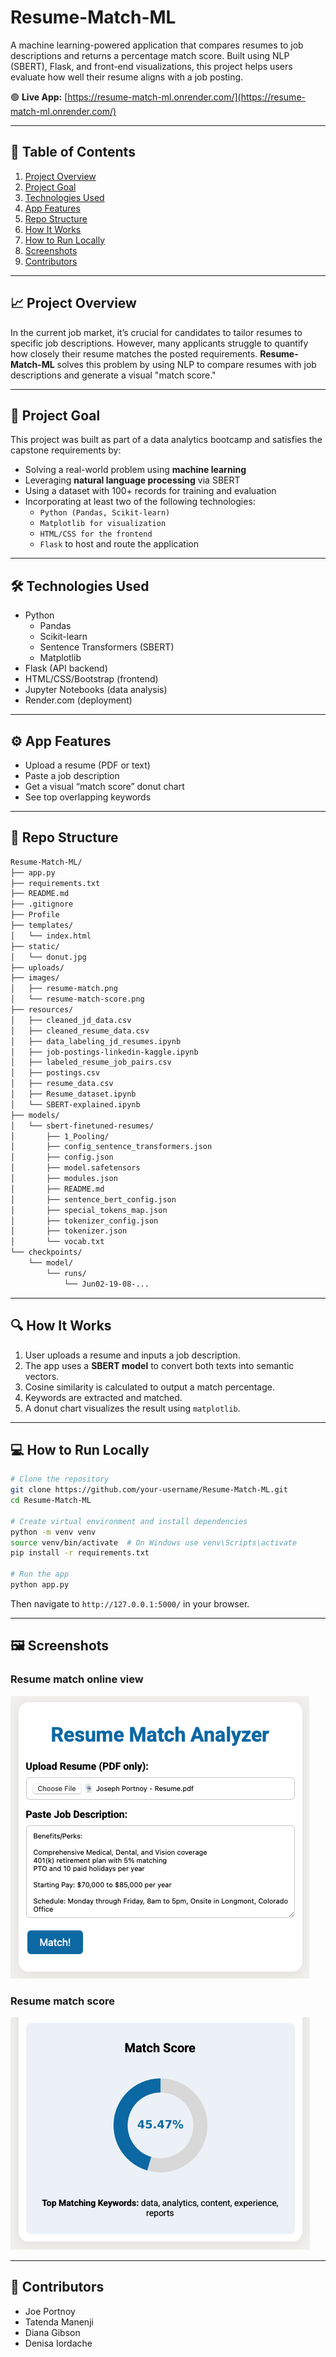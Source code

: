 # Resume-Match-ML

A machine learning-powered application that compares resumes to job descriptions and returns a percentage match score. Built using NLP (SBERT), Flask, and front-end visualizations, this project helps users evaluate how well their resume aligns with a job posting.

🟢 **Live App:** [https://resume-match-ml.onrender.com/](https://resume-match-ml.onrender.com/)

---

## 📌 Table of Contents

1. [Project Overview](#project-overview)
2. [Project Goal](#project-goal)
3. [Technologies Used](#technologies-used)
4. [App Features](#app-features)
5. [Repo Structure](#repo-structure)
6. [How It Works](#how-it-works)
7. [How to Run Locally](#how-to-run-locally)
8. [Screenshots](#screenshots)
9. [Contributors](#contributors)

---

## 📈 Project Overview

In the current job market, it’s crucial for candidates to tailor resumes to specific job descriptions. However, many applicants struggle to quantify how closely their resume matches the posted requirements. **Resume-Match-ML** solves this problem by using NLP to compare resumes with job descriptions and generate a visual "match score."

---

## 🎯 Project Goal

This project was built as part of a data analytics bootcamp and satisfies the capstone requirements by:

- Solving a real-world problem using **machine learning**
- Leveraging **natural language processing** via SBERT
- Using a dataset with 100+ records for training and evaluation
- Incorporating at least two of the following technologies:
  - `Python (Pandas, Scikit-learn)`
  - `Matplotlib for visualization`
  - `HTML/CSS for the frontend`
  - `Flask` to host and route the application

---

## 🛠 Technologies Used

- Python
  - Pandas
  - Scikit-learn
  - Sentence Transformers (SBERT)
  - Matplotlib
- Flask (API backend)
- HTML/CSS/Bootstrap (frontend)
- Jupyter Notebooks (data analysis)
- Render.com (deployment)

---

## ⚙️ App Features

- Upload a resume (PDF or text)
- Paste a job description
- Get a visual “match score” donut chart
- See top overlapping keywords

---

## 📁 Repo Structure

```bash
Resume-Match-ML/
├── app.py
├── requirements.txt
├── README.md
├── .gitignore
├── Profile
├── templates/
│   └── index.html
├── static/
│   └── donut.jpg
├── uploads/
├── images/
│   ├── resume-match.png
│   └── resume-match-score.png
├── resources/
│   ├── cleaned_jd_data.csv
│   ├── cleaned_resume_data.csv
│   ├── data_labeling_jd_resumes.ipynb
│   ├── job-postings-linkedin-kaggle.ipynb
│   ├── labeled_resume_job_pairs.csv
│   ├── postings.csv
│   ├── resume_data.csv
│   ├── Resume_dataset.ipynb
│   └── SBERT-explained.ipynb
├── models/
│   └── sbert-finetuned-resumes/
│       ├── 1_Pooling/
│       ├── config_sentence_transformers.json
│       ├── config.json
│       ├── model.safetensors
│       ├── modules.json
│       ├── README.md
│       ├── sentence_bert_config.json
│       ├── special_tokens_map.json
│       ├── tokenizer_config.json
│       ├── tokenizer.json
│       └── vocab.txt
└── checkpoints/
    └── model/
        └── runs/
            └── Jun02-19-08-...
```

---

## 🔍 How It Works

1. User uploads a resume and inputs a job description.
2. The app uses a **SBERT model** to convert both texts into semantic vectors.
3. Cosine similarity is calculated to output a match percentage.
4. Keywords are extracted and matched.
5. A donut chart visualizes the result using `matplotlib`.

---

## 💻 How to Run Locally

```bash
# Clone the repository
git clone https://github.com/your-username/Resume-Match-ML.git
cd Resume-Match-ML

# Create virtual environment and install dependencies
python -m venv venv
source venv/bin/activate  # On Windows use venv\Scripts\activate
pip install -r requirements.txt

# Run the app
python app.py
```

Then navigate to `http://127.0.0.1:5000/` in your browser.

---

## 🖼 Screenshots

### Resume match online view

![Resume Match](images/resume-match.png)

### Resume match score
![Match Score](images/resume-match-score.png)

---

## 👥 Contributors

- Joe Portnoy
- Tatenda Manenji
- Diana Gibson
- Denisa Iordache